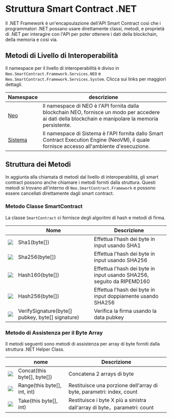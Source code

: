 # Struttura Smart Contract .NET

Il .NET Framework è un'encapsulazione dell'API Smart Contract così che i programmatori .NET possano usare direttamente classi, metodi, e proprietà di .NET per interagire con l'API per poter ottenere i dati della blockchain, della memoria e così via.

## Metodi di Livello di Interoperabilità

Il namespace per il livello di interoperabilità è diviso in `Neo.SmartContract.Framework.Services.NEO` e `Neo.SmartContract.Framework.Services.System`. Clicca sui links per maggiori dettagli. 

| Namespace                  | descrizione                              |
| -------------------------- | ---------------------------------------- |
| [Neo](dotnet/neo.md)       | Il namespace di NEO è l'API fornita dalla blockchain NEO, fornisce un modo per accedere ai dati della blockchain e manipolare la memoria persistente. |
| [Sistema](dotnet/system.md) | Il namespace di Sistema è l'API fornita dallo Smart Contract Execution Engine (NeoVM), il quale fornisce accesso all'ambiente d'esecuzione. |

## Struttura dei Metodi

In aggiunta alla chiamata di metodi dal livello di interoperabilità, gli smart contract possono anche chiamare i metodi forniti dalla struttura. Questi metodi si trovano all'interno di `Neo.SmartContract.Framework` e possono essere cancellati direttamente dagli smart contract.

### Metodo Classe SmartContract

La classe `SmartContract` ci fornisce degli algoritmi di hash e metodi di firma.

|                                          | Nome                                     | Descrizione                              |
| ---------------------------------------- | ---------------------------------------- | ---------------------------------------- |
| ![](https://i-msdn.sec.s-msft.com/dynimg/IC91302.jpeg) | Sha1(byte[])                             | Effettua l'hash dei byte in input usando SHA1        |
| ![](https://i-msdn.sec.s-msft.com/dynimg/IC91302.jpeg) | Sha256(byte[])                           | Effettua l'hash dei byte in input usando SHA256      |
| ![](https://i-msdn.sec.s-msft.com/dynimg/IC91302.jpeg) | Hash160(byte[])                          | Effettua l'hash dei byte in input usando SHA256, seguito da RIPEMD160 |
| ![](https://i-msdn.sec.s-msft.com/dynimg/IC91302.jpeg) | Hash256(byte[])                          | Effettua l'hash dei byte in input doppiamente usando SHA256 |
| ![](https://i-msdn.sec.s-msft.com/dynimg/IC91302.jpeg) | VerifySignature(byte[] pubkey, byte[] signature) | Verifica la firma usando la data pubkey |

### Metodo di Assistenza per il Byte Array

Il metodi seguenti sono metodi di assistenza per array di byte forniti dalla struttura .NET Helper Class.

|                                          | nome                         | Descrizione                              |
| ---------------------------------------- | ---------------------------- | ---------------------------------------- |
| ![](https://i-msdn.sec.s-msft.com/dynimg/IC91302.jpeg) | Concat(this byte[], byte[])  | Concatena 2 arrays di byte                |
| ![](https://i-msdn.sec.s-msft.com/dynimg/IC91302.jpeg) | Range(this byte[], int, int) | Restituisce una porzione dell'array di byte, parametri: index, count |
| ![](https://i-msdn.sec.s-msft.com/dynimg/IC91302.jpeg) | Take(this byte[], int)       | Restituisce i byte X più a sinistra dall'array di byte，parametri: count |
